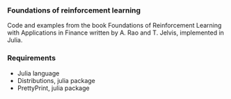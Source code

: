 ### Foundations of reinforcement learning

Code and examples from the book Foundations of Reinforcement Learning with Applications in Finance written by A. Rao and T. Jelvis, implemented in Julia.

### Requirements
- Julia language
- Distributions, julia package
- PrettyPrint, julia package
